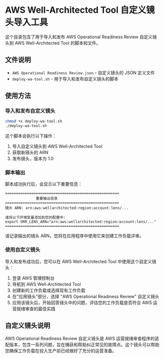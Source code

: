# AWS Well-Architected Tool 自定义镜头导入工具

这个目录包含了用于导入和发布 AWS Operational Readiness Review 自定义镜头到 AWS Well-Architected Tool 的脚本和文件。

## 文件说明

- `AWS Operational Readiness Review.json` - 自定义镜头的 JSON 定义文件
- `deploy-wa-tool.sh` - 用于导入和发布自定义镜头的脚本

## 使用方法

### 导入和发布自定义镜头

```bash
chmod +x deploy-wa-tool.sh
./deploy-wa-tool.sh
```

这个脚本会执行以下操作：
1. 导入自定义镜头到 AWS Well-Architected Tool
2. 获取新镜头的 ARN
3. 发布镜头，版本为 1.0

### 脚本输出

脚本成功执行后，会显示以下重要信息：

```
====================================================
              重要输出信息                           
====================================================
镜头 ARN: arn:aws:wellarchitected:region:account:lens/...

请将以下环境变量添加到您的配置中:
export ORR_LENS_ARN="arn:aws:wellarchitected:region:account:lens/..."
====================================================
```

请记录输出的镜头 ARN，您将在应用程序中使用它来创建工作负载评审。

### 使用自定义镜头

导入和发布成功后，您可以在 AWS Well-Architected Tool 中使用这个自定义镜头：

1. 登录 AWS 管理控制台
2. 导航到 AWS Well-Architected Tool
3. 创建新的工作负载或选择现有工作负载
4. 在"应用镜头"部分，选择 "AWS Operational Readiness Review" 自定义镜头
5. 应用该镜头后，开始回答镜头中的问题，评估您的工作负载是否符合 AWS 运营就绪审查的最佳实践

## 自定义镜头说明

AWS Operational Readiness Review 自定义镜头是 AWS 运营就绪审查程序的适配版本，包含一系列问题，旨在捕获和帮助纠正常见的故障点。这个镜头可以帮助您确保工作负载在投入生产前已经做好了充分的运营准备。
